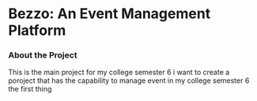 # Bezzo: An Event Management Platform

### About the Project

This is the main project for my college semester 6
i want to create a poroject that has the capability to manage event in my college semester 6
the first thing